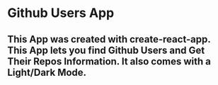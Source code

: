 # Github Users App
## This App was created with create-react-app. This App lets you find Github Users and Get Their Repos Information. It also comes with a Light/Dark Mode.
